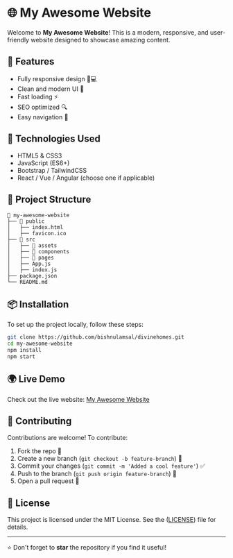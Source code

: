 # 🌐 My Awesome Website

Welcome to **My Awesome Website**! This is a modern, responsive, and user-friendly website designed to showcase amazing content.

## 🚀 Features
- Fully responsive design 📱💻
- Clean and modern UI 🎨
- Fast loading ⚡
- SEO optimized 🔍
- Easy navigation 🧭

## 🔧 Technologies Used
- HTML5 & CSS3
- JavaScript (ES6+)
- Bootstrap / TailwindCSS
- React / Vue / Angular (choose one if applicable)

## 📂 Project Structure
```
📂 my-awesome-website
├── 📁 public
│   ├── index.html
│   ├── favicon.ico
├── 📁 src
│   ├── 📁 assets
│   ├── 📁 components
│   ├── 📁 pages
│   ├── App.js
│   ├── index.js
├── package.json
└── README.md
```

## 📦 Installation
To set up the project locally, follow these steps:

```sh
git clone https://github.com/bishnulamsal/divinehomes.git
cd my-awesome-website
npm install
npm start
```

## 🌍 Live Demo
Check out the live website: [My Awesome Website](https://divineconstruction.com.np/)

## 🤝 Contributing
Contributions are welcome! To contribute:
1. Fork the repo 🍴
2. Create a new branch (`git checkout -b feature-branch`) 🌿
3. Commit your changes (`git commit -m 'Added a cool feature'`) ✅
4. Push to the branch (`git push origin feature-branch`) 🚀
5. Open a pull request 🔄

## 📜 License
This project is licensed under the MIT License. See the ([LICENSE](https://divineconstruction.com.np/)) file for details.

---

⭐ Don't forget to **star** the repository if you find it useful!
